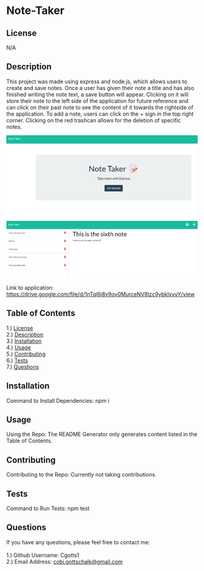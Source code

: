 # Note-Taker

## <section id = "License">License</section>
N/A

## <section id = "Description">Description</section>
This project was made using express and node.js, which allows users to create and save notes. Once a user has given their note a title and has also finished writing the note text, a save button will appear. Clicking on it will store their note to the left side of the application for future reference and can click on their past note to see the content of it towards the rightside of the application. To add a note, users can click on the + sign in the top right corner. Clicking on the red trashcan allows for the deletion of specific notes.

![Note Taker](./image/image1.png)
![Note Taker](./image/image2.png)

Link to application: https://drive.google.com/file/d/1nTql6j8v9ov0MurceNV8lzc9ybklxvvY/view

## Table of Contents
1.) <a href = "#License">License</a><br>
2.) <a href = "#Description">Description</a><br>
3.) <a href = "#Installation">Installation</a> <br>
4.) <a href = "#Usage">Usage</a><br>
5.) <a href = "#Contributing">Contributing</a><br>
6.) <a href = "#Tests">Tests</a><br>
7.) <a href = "#Questions">Questions</a>

## <section id = "Installation">Installation</section>
Command to Install Dependencies: npm i

## <section id = "Usage">Usage</section>
Using the Repo: The README Generator only generates content listed in the Table of Contents. 

## <section id = "Contributing">Contributing</section>
Contributing to the Repo: Currently not taking contributions.

## <section id = "Tests">Tests</section>
Command to Run Tests: npm test

## <section id = "Questions">Questions</section>
If you have any questions, please feel free to contact me: <br><br>
1.) Github Username: Cgotts1 <br>
2.) Email Address: cobi.gottschalk@gmail.com
